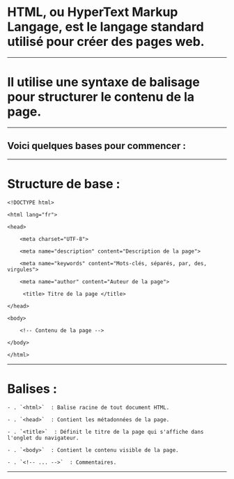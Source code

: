 # **HTML, ou HyperText Markup Langage, est le langage standard utilisé pour créer des pages web.**

---
# **Il utilise une syntaxe de balisage pour structurer le contenu de la page.** 

---
## **Voici quelques bases pour commencer :**

---
# Structure de base :

    <!DOCTYPE html>

    <html lang="fr">

    <head>

        <meta charset="UTF-8">

        <meta name="description" content="Description de la page">

        <meta name="keywords" content="Mots-clés, séparés, par, des, virgules">
    
        <meta name="author" content="Auteur de la page">

         <title> Titre de la page </title>

    </head>

    <body>

        <!-- Contenu de la page -->

    </body>

    </html>

---
# Balises :

    - . `<html>`  : Balise racine de tout document HTML.

    - . `<head>`  : Contient les métadonnées de la page.

    - . `<title>`  : Définit le titre de la page qui s'affiche dans l'onglet du navigateur.

    - . `<body>`  : Contient le contenu visible de la page.

    - . `<!-- ... -->`  : Commentaires.
---